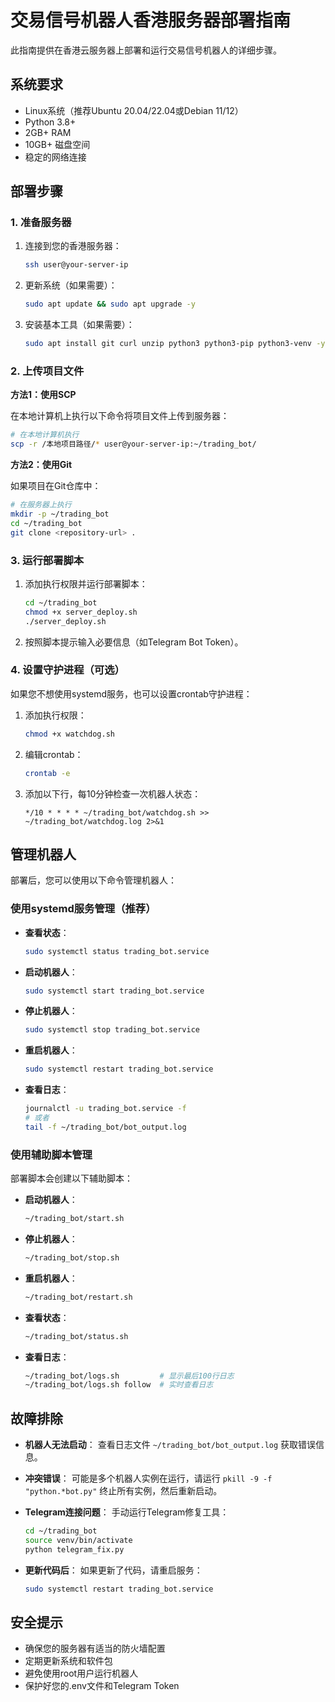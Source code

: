 # 交易信号机器人香港服务器部署指南

此指南提供在香港云服务器上部署和运行交易信号机器人的详细步骤。

## 系统要求

- Linux系统（推荐Ubuntu 20.04/22.04或Debian 11/12）
- Python 3.8+
- 2GB+ RAM
- 10GB+ 磁盘空间
- 稳定的网络连接

## 部署步骤

### 1. 准备服务器

1. 连接到您的香港服务器：
   ```bash
   ssh user@your-server-ip
   ```

2. 更新系统（如果需要）：
   ```bash
   sudo apt update && sudo apt upgrade -y
   ```

3. 安装基本工具（如果需要）：
   ```bash
   sudo apt install git curl unzip python3 python3-pip python3-venv -y
   ```

### 2. 上传项目文件

**方法1：使用SCP**

在本地计算机上执行以下命令将项目文件上传到服务器：
   ```bash
   # 在本地计算机执行
   scp -r /本地项目路径/* user@your-server-ip:~/trading_bot/
   ```

**方法2：使用Git**

如果项目在Git仓库中：
   ```bash
   # 在服务器上执行
   mkdir -p ~/trading_bot
   cd ~/trading_bot
   git clone <repository-url> .
   ```

### 3. 运行部署脚本

1. 添加执行权限并运行部署脚本：
   ```bash
   cd ~/trading_bot
   chmod +x server_deploy.sh
   ./server_deploy.sh
   ```

2. 按照脚本提示输入必要信息（如Telegram Bot Token）。

### 4. 设置守护进程（可选）

如果您不想使用systemd服务，也可以设置crontab守护进程：

1. 添加执行权限：
   ```bash
   chmod +x watchdog.sh
   ```

2. 编辑crontab：
   ```bash
   crontab -e
   ```

3. 添加以下行，每10分钟检查一次机器人状态：
   ```
   */10 * * * * ~/trading_bot/watchdog.sh >> ~/trading_bot/watchdog.log 2>&1
   ```

## 管理机器人

部署后，您可以使用以下命令管理机器人：

### 使用systemd服务管理（推荐）

- **查看状态**：
  ```bash
  sudo systemctl status trading_bot.service
  ```

- **启动机器人**：
  ```bash
  sudo systemctl start trading_bot.service
  ```

- **停止机器人**：
  ```bash
  sudo systemctl stop trading_bot.service
  ```

- **重启机器人**：
  ```bash
  sudo systemctl restart trading_bot.service
  ```

- **查看日志**：
  ```bash
  journalctl -u trading_bot.service -f
  # 或者
  tail -f ~/trading_bot/bot_output.log
  ```

### 使用辅助脚本管理

部署脚本会创建以下辅助脚本：

- **启动机器人**：
  ```bash
  ~/trading_bot/start.sh
  ```

- **停止机器人**：
  ```bash
  ~/trading_bot/stop.sh
  ```

- **重启机器人**：
  ```bash
  ~/trading_bot/restart.sh
  ```

- **查看状态**：
  ```bash
  ~/trading_bot/status.sh
  ```

- **查看日志**：
  ```bash
  ~/trading_bot/logs.sh         # 显示最后100行日志
  ~/trading_bot/logs.sh follow  # 实时查看日志
  ```

## 故障排除

- **机器人无法启动**：
  查看日志文件 `~/trading_bot/bot_output.log` 获取错误信息。

- **冲突错误**：
  可能是多个机器人实例在运行，请运行 `pkill -9 -f "python.*bot.py"` 终止所有实例，然后重新启动。

- **Telegram连接问题**：
  手动运行Telegram修复工具：
  ```bash
  cd ~/trading_bot
  source venv/bin/activate
  python telegram_fix.py
  ```

- **更新代码后**：
  如果更新了代码，请重启服务：
  ```bash
  sudo systemctl restart trading_bot.service
  ```

## 安全提示

- 确保您的服务器有适当的防火墙配置
- 定期更新系统和软件包
- 避免使用root用户运行机器人
- 保护好您的.env文件和Telegram Token 